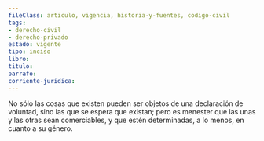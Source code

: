 ```yaml
---
fileClass: articulo, vigencia, historia-y-fuentes, codigo-civil
tags:
- derecho-civil
- derecho-privado
estado: vigente
tipo: inciso
libro:
titulo:
parrafo:
corriente-juridica:
---
```

No sólo las cosas que existen pueden ser objetos de una declaración de voluntad, sino las que se espera que existan; pero es menester que las unas y las otras sean comerciables, y que estén determinadas, a lo menos, en cuanto a su género.
